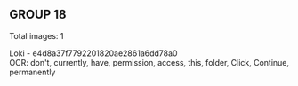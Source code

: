 ## GROUP 18
Total images: 1  

Loki - e4d8a37f7792201820ae2861a6dd78a0  
OCR: don't, currently, have, permission, access, this, folder, Click, Continue, permanently  

